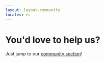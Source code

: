 ```yaml
---
layout: layout-community
locales: es
---
```


# You'd love to help us?
Just jump to our <a href="http://hood.ie/community/">community section</a>!
